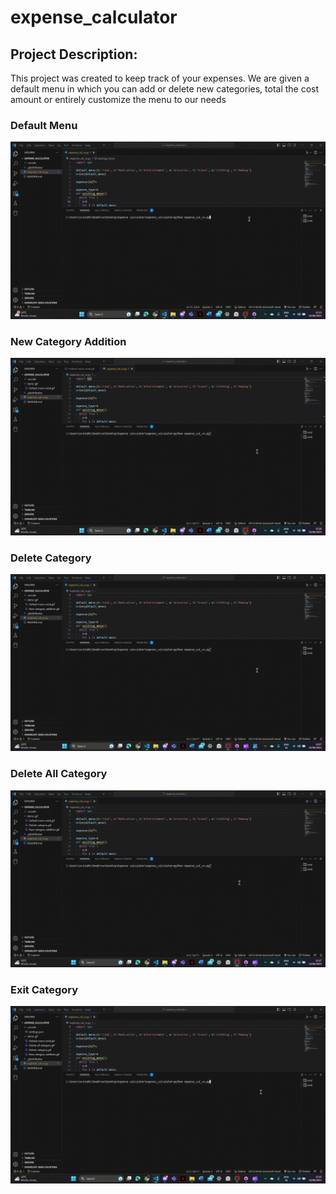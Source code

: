 # expense_calculator
## Project Description: 
This project was created to keep track of your expenses. We are given a default menu in which you can add or delete new categories, total the cost amount or entirely customize the menu to our needs


### Default Menu
![](https://raw.githubusercontent.com/Ste881/expense_calculator/main/demo%20gif/Default%20menu%20total.gif)

### New Category Addition
![](https://raw.githubusercontent.com/Ste881/expense_calculator/main/demo%20gif/New%20category%20addition.gif)

### Delete Category
![](https://raw.githubusercontent.com/Ste881/expense_calculator/main/demo%20gif/Delete%20category.gif)

### Delete All Category
![](https://raw.githubusercontent.com/Ste881/expense_calculator/main/demo%20gif/Delete%20all%20category.gif)

### Exit Category
![](https://raw.githubusercontent.com/Ste881/expense_calculator/main/demo%20gif/Exit%20category.gif)



